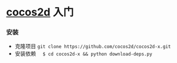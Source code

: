 # [cocos2d](https://github.com/cocos2d/cocos2d-x) 入门

### 安装

- 克隆项目 `git clone https://github.com/cocos2d/cocos2d-x.git`
- 安装依赖 `  $ cd cocos2d-x && python download-deps.py`